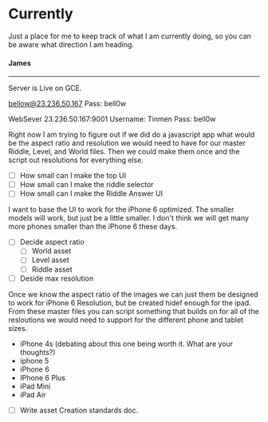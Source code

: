 # Currently

Just a place for me to keep track of what I am currently doing, so you can be aware what direction I am heading.

#### James


---

Server is Live on GCE.

bellow@23.236.50.167
Pass: bell0w

WebSever
23.236.50.167:9001
Username: Tinmen
Pass: bell0w


Right now I am trying to figure out if we did do a javascript app what would be the aspect ratio and resolution we would need to have for our master Riddle, Level, and World files. Then we could make them once and the script out resolutions for everything else.

- [ ] How small can I make the top UI
- [ ] How small can I make the riddle selector
- [ ] How small can I make the Riddle Answer UI

I want to base the UI to work for the iPhone 6 optimized. The smaller models will work, but just be a little smaller. I don't think we will get many more phones smaller than the iPhone 6 these days.

- [ ] Decide aspect ratio
  - [ ] World asset
  - [ ] Level asset
  - [ ] Riddle asset

- [ ] Deside max resolution

Once we know the aspect ratio of the images we can just them be designed to work for iPhone 6 Resolution, but be created hidef enough for the ipad. From these master files you can script something that builds on for all of the resloutions we would need to support for the different phone and tablet sizes.

* iPhone 4s (debating about this one being worth it. What are your thoughts?)
* iphone 5
* iPhone 6
* IPhone 6 Plus
* iPad Mini
* iPad Air

- [ ] Write asset Creation standards doc.
